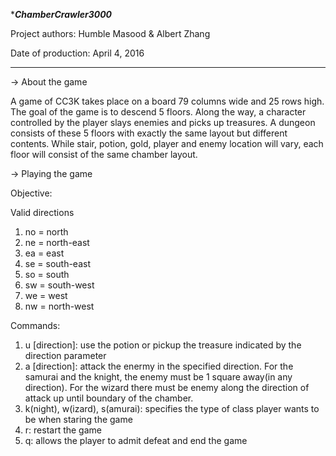 **************ChamberCrawler3000*************

Project authors: Humble Masood & Albert Zhang

Date of production: April 4, 2016


**********************************************


-> About the game

A game of CC3K takes place on a board 79 columns wide and 25 rows high. The goal of the game is
to descend 5 floors. Along the way, a character controlled by the player slays enemies and picks
up treasures. A dungeon consists of these 5 floors with exactly the same layout but different
contents. While stair, potion, gold, player and enemy location will vary, each floor will consist
of the same chamber layout.


-> Playing the game

Objective:

Valid directions

1. no = north
2. ne = north-east
3. ea = east
4. se = south-east
5. so = south
6. sw = south-west
7. we = west
8. nw = north-west


Commands:

1. u [direction]: use the potion or pickup the treasure indicated by the direction parameter
2. a [direction]: attack the enermy in the specified direction. For the samurai and the knight,
	the enemy must be 1 square away(in any direction). For the wizard there must be enemy along the
   direction of attack up until boundary of the chamber.
3. k(night), w(izard), s(amurai): specifies the type of class player wants to be when staring the game
4. r: restart the game
5. q: allows the player to admit defeat and end the game

